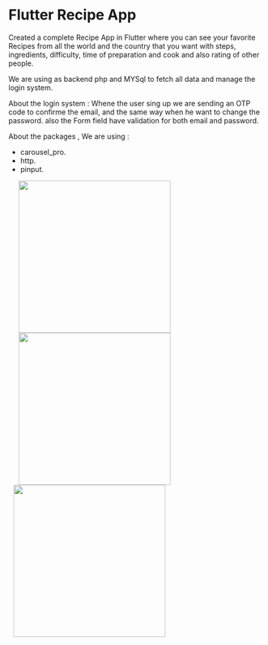 # **Flutter Recipe App**

Created a complete Recipe App in Flutter where you can see your favorite Recipes from all the world and the country that you want with steps, ingredients, difficulty, time of preparation and cook and also rating of other people.

We are using as backend php and MYSql to fetch all data and manage the login system.

About the login system : Whene the user sing up we are sending an OTP code to confirme the email, and the same way when he want to change the password. also the Form field have validation for both email and password.

About the packages , We are using : 
  - carousel_pro.
  - http.
  - pinput.
  
<p float="left">
  <img src="https://user-images.githubusercontent.com/56930955/68528564-c181b380-02f4-11ea-9b77-f96ab7781b50.PNG" 
       width=300 hspace="20"/> 
  <img src="https://user-images.githubusercontent.com/56930955/68528581-ebd37100-02f4-11ea-9d30-01726d107c13.PNG"
       width=300 hspace="20"/> 
  <img src="https://user-images.githubusercontent.com/56930955/68528576-e9711700-02f4-11ea-938a-f0fce22aec7c.PNG" 
       width=300 hspace="10"/>
</p>

